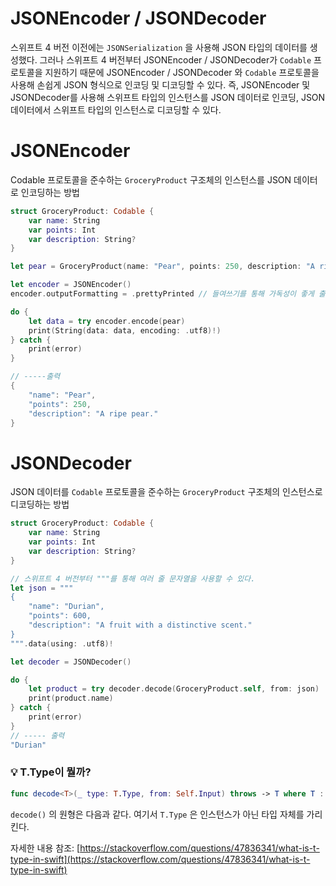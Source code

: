 # JSONEncoder / JSONDecoder

스위프트 4 버전 이전에는 `JSONSerialization` 을 사용해 JSON 타입의 데이터를 생성했다. 그러나 스위프트 4 버전부터 JSONEncoder / JSONDecoder가 `Codable` 프로토콜을 지원하기 때문에 JSONEncoder / JSONDecoder 와 `Codable` 프로토콜을 사용해 손쉽게 JSON 형식으로 인코딩 및 디코딩할 수 있다. 즉, JSONEncoder 및 JSONDecoder를 사용해 스위프트 타입의 인스턴스를 JSON 데이터로 인코딩, JSON 데이터에서 스위프트 타입의 인스턴스로 디코딩할 수 있다.

# JSONEncoder

Codable 프로토콜을 준수하는 `GroceryProduct` 구조체의 인스턴스를 JSON 데이터로 인코딩하는 방법

```swift
struct GroceryProduct: Codable {
	var name: String
	var points: Int
	var description: String?
}

let pear = GroceryProduct(name: "Pear", points: 250, description: "A ripe pear.")

let encoder = JSONEncoder()
encoder.outputFormatting = .prettyPrinted // 들여쓰기를 통해 가독성이 좋게 출력해준다

do {
	let data = try encoder.encode(pear)
	print(String(data: data, encoding: .utf8)!)
} catch {
	print(error)
}

// -----출력
{
	"name": "Pear",
	"points": 250,
	"description": "A ripe pear."
}
```

# JSONDecoder

JSON 데이터를 `Codable` 프로토콜을 준수하는 `GroceryProduct` 구조체의 인스턴스로 디코딩하는 방법

```swift
struct GroceryProduct: Codable {
    var name: String
    var points: Int
    var description: String?
}

// 스위프트 4 버전부터 """를 통해 여러 줄 문자열을 사용할 수 있다.
let json = """
{
	"name": "Durian",
	"points": 600,
	"description": "A fruit with a distinctive scent."
}
""".data(using: .utf8)!

let decoder = JSONDecoder()

do {
	let product = try decoder.decode(GroceryProduct.self, from: json)
	print(product.name)
} catch {
	print(error)
}
// ----- 출력
"Durian"
```

### 💡 T.Type이 뭘까?

```swift
func decode<T>(_ type: T.Type, from: Self.Input) throws -> T where T : Decodable
```

`decode()` 의 원형은 다음과 같다. 여기서 `T.Type` 은 인스턴스가 아닌 타입 자체를 가리킨다.

자세한 내용 참조: [https://stackoverflow.com/questions/47836341/what-is-t-type-in-swift](https://stackoverflow.com/questions/47836341/what-is-t-type-in-swift)